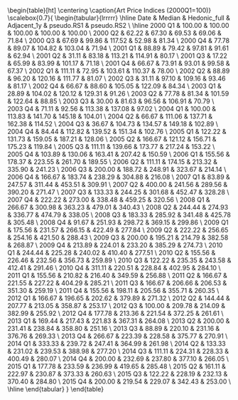 \begin{table}[ht]
\centering
\caption{Art Price Indices (2000Q1=100)} 
\scalebox{0.7}{
\begin{tabular}{lrrrrr}
  \hline
Date & Median & Hedonic\_full & Adjacent\_1y & pseudo.RS1 & pseudo.RS2 \\ 
  \hline
2000 Q1 & 100.00 & 100.00 & 100.00 & 100.00 & 100.00 \\ 
  2000 Q2 & 62.22 & 67.30 & 69.53 & 69.06 & 71.84 \\ 
  2000 Q3 & 67.69 & 99.86 & 117.52 & 52.98 & 81.34 \\ 
  2000 Q4 & 77.78 & 89.07 & 104.82 & 103.04 & 71.94 \\ 
  2001 Q1 & 88.89 & 79.42 & 97.81 & 91.61 & 62.94 \\ 
  2001 Q2 & 31.11 & 83.18 & 113.21 & 114.91 & 80.17 \\ 
  2001 Q3 & 17.22 & 65.99 & 83.99 & 101.17 & 71.18 \\ 
  2001 Q4 & 66.67 & 73.91 & 93.01 & 99.58 & 67.37 \\ 
  2002 Q1 & 111.11 & 72.95 & 103.61 & 110.37 & 78.00 \\ 
  2002 Q2 & 88.89 & 96.20 & 120.16 & 111.77 & 81.07 \\ 
  2002 Q3 & 31.11 & 97.10 & 109.16 & 93.46 & 81.17 \\ 
  2002 Q4 & 66.67 & 88.60 & 105.05 & 122.09 & 84.34 \\ 
  2003 Q1 & 28.89 & 104.02 & 120.12 & 129.31 & 91.26 \\ 
  2003 Q2 & 77.78 & 81.34 & 101.59 & 122.64 & 88.85 \\ 
  2003 Q3 & 30.00 & 81.63 & 96.56 & 106.91 & 70.79 \\ 
  2003 Q4 & 71.11 & 92.56 & 113.38 & 137.08 & 97.02 \\ 
  2004 Q1 & 100.00 & 113.83 & 141.70 & 145.18 & 104.01 \\ 
  2004 Q2 & 66.67 & 111.06 & 137.71 & 162.38 & 114.52 \\ 
  2004 Q3 & 36.67 & 104.73 & 134.57 & 149.18 & 102.89 \\ 
  2004 Q4 & 84.44 & 112.82 & 139.52 & 151.34 & 102.76 \\ 
  2005 Q1 & 122.22 & 131.73 & 159.05 & 187.21 & 128.06 \\ 
  2005 Q2 & 166.67 & 121.12 & 156.71 & 175.23 & 119.84 \\ 
  2005 Q3 & 111.11 & 139.66 & 173.77 & 217.24 & 153.22 \\ 
  2005 Q4 & 103.89 & 130.06 & 163.41 & 207.42 & 150.59 \\ 
  2006 Q1 & 155.56 & 178.37 & 223.55 & 261.70 & 189.55 \\ 
  2006 Q2 & 111.11 & 174.15 & 213.32 & 335.90 & 241.23 \\ 
  2006 Q3 & 200.00 & 188.72 & 248.91 & 323.67 & 214.14 \\ 
  2006 Q4 & 166.67 & 183.74 & 238.29 & 304.88 & 216.08 \\ 
  2007 Q1 & 83.89 & 247.57 & 311.44 & 453.51 & 309.91 \\ 
  2007 Q2 & 400.00 & 241.56 & 289.56 & 390.20 & 271.47 \\ 
  2007 Q3 & 133.33 & 244.25 & 301.68 & 452.47 & 328.28 \\ 
  2007 Q4 & 222.22 & 273.00 & 338.48 & 459.25 & 320.56 \\ 
  2008 Q1 & 266.67 & 300.98 & 363.23 & 479.01 & 340.43 \\ 
  2008 Q2 & 244.44 & 274.93 & 336.77 & 474.79 & 338.05 \\ 
  2008 Q3 & 183.33 & 285.92 & 341.48 & 425.78 & 305.48 \\ 
  2008 Q4 & 91.67 & 251.93 & 298.72 & 369.15 & 299.86 \\ 
  2009 Q1 & 175.56 & 231.57 & 266.15 & 422.49 & 277.84 \\ 
  2009 Q2 & 222.22 & 256.65 & 254.16 & 421.50 & 288.43 \\ 
  2009 Q3 & 200.00 & 195.21 & 214.79 & 382.58 & 268.87 \\ 
  2009 Q4 & 213.89 & 224.01 & 233.20 & 385.29 & 274.73 \\ 
  2010 Q1 & 244.44 & 225.28 & 240.02 & 410.40 & 277.51 \\ 
  2010 Q2 & 155.56 & 226.46 & 232.56 & 356.73 & 259.89 \\ 
  2010 Q3 & 122.22 & 235.35 & 243.58 & 412.41 & 291.46 \\ 
  2010 Q4 & 311.11 & 220.51 & 228.84 & 402.95 & 284.10 \\ 
  2011 Q1 & 155.56 & 210.82 & 216.40 & 349.59 & 256.88 \\ 
  2011 Q2 & 166.67 & 221.55 & 227.22 & 404.29 & 285.21 \\ 
  2011 Q3 & 166.67 & 206.66 & 206.53 & 351.30 & 259.19 \\ 
  2011 Q4 & 155.56 & 198.11 & 205.56 & 355.71 & 260.35 \\ 
  2012 Q1 & 166.67 & 196.65 & 202.62 & 379.89 & 271.32 \\ 
  2012 Q2 & 144.44 & 207.77 & 213.05 & 358.87 & 253.17 \\ 
  2012 Q3 & 100.00 & 209.78 & 214.09 & 382.99 & 255.92 \\ 
  2012 Q4 & 177.78 & 213.36 & 221.54 & 372.25 & 261.61 \\ 
  2013 Q1 & 169.44 & 217.43 & 221.83 & 367.31 & 264.08 \\ 
  2013 Q2 & 200.00 & 231.41 & 238.84 & 358.80 & 251.16 \\ 
  2013 Q3 & 88.89 & 220.10 & 231.16 & 376.76 & 269.33 \\ 
  2013 Q4 & 266.67 & 223.39 & 228.58 & 375.77 & 270.91 \\ 
  2014 Q1 & 333.33 & 239.72 & 247.41 & 364.99 & 261.98 \\ 
  2014 Q2 & 133.33 & 231.02 & 239.53 & 388.98 & 277.20 \\ 
  2014 Q3 & 111.11 & 224.31 & 228.33 & 400.49 & 280.07 \\ 
  2014 Q4 & 200.00 & 232.69 & 237.80 & 377.10 & 266.05 \\ 
  2015 Q1 & 177.78 & 233.59 & 236.99 & 419.65 & 285.48 \\ 
  2015 Q2 & 161.11 & 222.97 & 230.87 & 373.33 & 260.63 \\ 
  2015 Q3 & 122.22 & 228.19 & 232.13 & 370.40 & 284.80 \\ 
  2015 Q4 & 200.00 & 219.54 & 229.07 & 342.43 & 253.00 \\ 
   \hline
\end{tabular}
}
\end{table}
